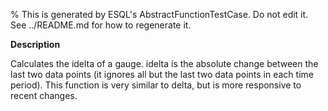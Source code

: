 % This is generated by ESQL's AbstractFunctionTestCase. Do not edit it. See ../README.md for how to regenerate it.

**Description**

Calculates the idelta of a gauge. idelta is the absolute change between the last two data points (it ignores all but the last two data points in each time period). This function is very similar to delta, but is more responsive to recent changes.

